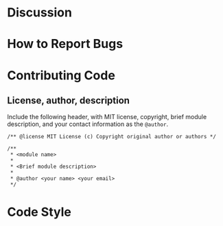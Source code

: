 # Discussion

# How to Report Bugs

# Contributing Code

## License, author, description

Include the following header, with MIT license, copyright, brief module description, and your contact information as the `@author`.

```text
/** @license MIT License (c) Copyright original author or authors */

/**
 * <module name>
 *
 * <Brief module description>
 *
 * @author <your name> <your email>
 */
```

# Code Style